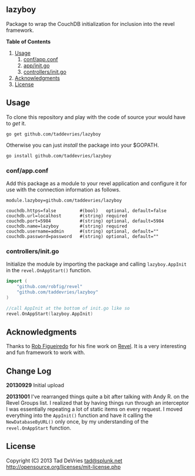## lazyboy
Package to wrap the CouchDB initialization for inclusion into the revel framework.

**Table of Contents**

1. [Usage](#usage)
    1. [conf/app.conf](#confappconf)
    2. [app/init.go](#appinitgo)
    3. [controllers/init.go](#controllersinitgo)
2. [Acknowledgments](#acknowledgments)
3. [License](#license)


## Usage
To clone this repository and play with the code of source your would have to *get* it.

`go get github.com/taddevries/lazyboy`

Otherwise you can just *install* the package into your $GOPATH.

`go install github.com/taddevries/lazyboy`

### conf/app.conf
Add this package as a module to your revel application and configure it for use with the connection information as follows.

```
module.lazyboy=github.com/taddevries/lazyboy

couchdb.https=false         #(bool)   optional, default=false
couchdb.url=localhost       #(string) required
couchdb.port=5984           #(string) optional, default=5984
couchdb.name=lazyboy        #(string) required
couchdb.username=admin      #(string) optional, default=""
couchdb.password=password   #(string) optional, default=""
```

### controllers/init.go
Initialize the module by importing the package and calling `lazyboy.AppInit` in the `revel.OnAppStart()` function.

```go
import (
	"github.com/robfig/revel"
	"github.com/taddevries/lazyboy"
)

//call AppInit at the bottom of init.go like so
revel.OnAppStart(lazyboy.AppInit)
```

## Acknowledgments 
Thanks to [Rob Figueiredo][1] for his fine work on [Revel][2]. It is a very interesting and fun framework to work with.

## Change Log
**20130929** Initial upload

**20131001** I've rearranged things quite a bit after talking with Andy R. on the Revel Groups list. I realized that by having things run through an interceptor I was essentially repeating a lot of static items on every request. I moved everything into the `AppInit()` function and have it calling the `NewDatabaseByURL()` only once, by my understanding of the `revel.OnAppStart` function. 

## License
Copyright (C) 2013  Tad DeVries <tad@splunk.net>
http://opensource.org/licenses/mit-license.php


<!-- Links -->
[1]: https://github.com/robfig "Rob Figueiredo"
[2]: https://github.com/robfig/revel "Revel Framework"

